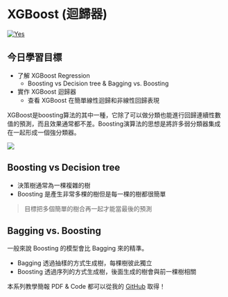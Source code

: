 # XGBoost (迴歸器)
[![Yes](https://img.youtube.com/vi/xOQNBeB0Eqo/0.jpg)](https://www.youtube.com/watch?v=xOQNBeB0Eqo)

## 今日學習目標
- 了解 XGBoost Regression
    - Boosting vs Decision tree & Bagging vs. Boosting
- 實作 XGBoost 迴歸器
    - 查看 XGBoost 在簡單線性迴歸和非線性回歸表現


XGBoost是boosting算法的其中一種，它除了可以做分類也能進行回歸連續性數值的預測，而且效果通常都不差。Boosting演算法的思想是將許多弱分類器集成在一起形成一個強分類器。

![](https://i.imgur.com/vkQPGKl.png)

## Boosting vs Decision tree
- 決策樹通常為一棵複雜的樹
- Boosting 是產生非常多棵的樹但是每一棵的樹都很簡單

> 目標把多個簡單的樹合再一起才能當最後的預測

## Bagging vs. Boosting
一般來說 Boosting 的模型會比 Bagging 來的精準。

- Bagging 透過抽樣的方式生成樹，每棵樹彼此獨立
- Boosting 透過序列的方式生成樹，後面生成的樹會與前一棵樹相關

本系列教學簡報 PDF & Code 都可以從我的 [GitHub](https://github.com/andy6804tw/2020-12th-ironman) 取得！